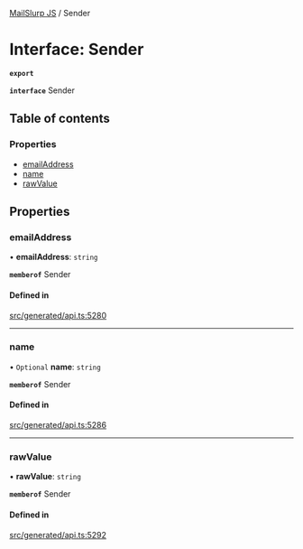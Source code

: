 [MailSlurp JS](../README.md) / Sender

# Interface: Sender

**`export`**

**`interface`** Sender

## Table of contents

### Properties

- [emailAddress](Sender.md#emailaddress)
- [name](Sender.md#name)
- [rawValue](Sender.md#rawvalue)

## Properties

### emailAddress

• **emailAddress**: `string`

**`memberof`** Sender

#### Defined in

[src/generated/api.ts:5280](https://github.com/mailslurp/mailslurp-client/blob/20b4039/src/generated/api.ts#L5280)

___

### name

• `Optional` **name**: `string`

**`memberof`** Sender

#### Defined in

[src/generated/api.ts:5286](https://github.com/mailslurp/mailslurp-client/blob/20b4039/src/generated/api.ts#L5286)

___

### rawValue

• **rawValue**: `string`

**`memberof`** Sender

#### Defined in

[src/generated/api.ts:5292](https://github.com/mailslurp/mailslurp-client/blob/20b4039/src/generated/api.ts#L5292)
